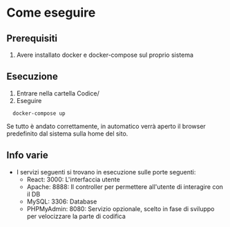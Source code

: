 # Come eseguire

## Prerequisiti

1. Avere installato docker e docker-compose sul proprio sistema

## Esecuzione

1. Entrare nella cartella Codice/
2. Eseguire
```shell
  docker-compose up
```

Se tutto è andato correttamente, in automatico verrà aperto il browser predefinito dal sistema sulla home del sito.

## Info varie

- I servizi seguenti si trovano in esecuzione sulle porte seguenti:
  - React: 3000: L'interfaccia utente
  - Apache: 8888: Il controller per permettere all'utente di interagire con il DB
  - MySQL: 3306: Database
  - PHPMyAdmin: 8080: Servizio opzionale, scelto in fase di sviluppo per velocizzare la parte di codifica
